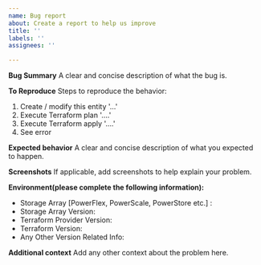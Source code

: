 ```yaml
---
name: Bug report
about: Create a report to help us improve
title: ''
labels: ''
assignees: ''

---
```


**Bug Summary**
A clear and concise description of what the bug is.

**To Reproduce**
Steps to reproduce the behavior:
1. Create / modify this entity '...'
2. Execute Terraform plan '....'
3. Execute Terraform apply '....'
4. See error

**Expected behavior**
A clear and concise description of what you expected to happen.

**Screenshots**
If applicable, add screenshots to help explain your problem.

**Environment(please complete the following information):**
 - Storage Array [PowerFlex, PowerScale, PowerStore etc.] :
-  Storage Array Version:
- Terraform Provider Version:
 - Terraform Version:
 - Any Other Version Related Info:


**Additional context**
Add any other context about the problem here.
